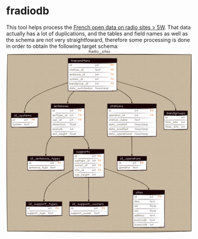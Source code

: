 # fradiodb
This tool helps process the [French open data on radio sites > 5W](https://www.data.gouv.fr/fr/datasets/donnees-sur-les-installations-radioelectriques-de-plus-de-5-watts-1/).
That data actually has a lot of duplications, and the tables and field names as well as the schema are not very straightfoward, therefore some processing is done in order to obtain the following target schema:
![schema](schema.png)
